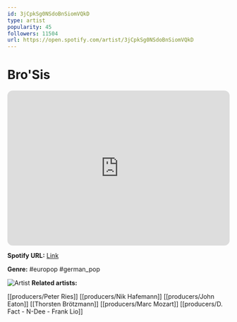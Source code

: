 ```yaml
---
id: 3jCpkSg0NSdoBnSiomVQkD
type: artist
popularity: 45
followers: 11504
url: https://open.spotify.com/artist/3jCpkSg0NSdoBnSiomVQkD
---
```

# Bro'Sis

<iframe style="border-radius:12px" src="https://open.spotify.com/embed/artist/3jCpkSg0NSdoBnSiomVQkD" width="100%" height="352" frameBorder="0" allowfullscreen="" allow="autoplay; clipboard-write; encrypted-media; fullscreen; picture-in-picture" loading="lazy"></iframe>

**Spotify URL:** [Link](https://open.spotify.com/artist/3jCpkSg0NSdoBnSiomVQkD)

**Genre:**  #europop #german_pop

![Artist](https://i.scdn.co/image/ab6761610000e5eb314ce54125d247e16e69ca45)
**Related artists:**

[[producers/Peter Ries]]
[[producers/Nik Hafemann]]
[[producers/John Eaton]]
[[Thorsten Brötzmann]]
[[producers/Marc Mozart]]
[[producers/D. Fact - N-Dee - Frank Lio]]
